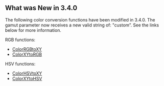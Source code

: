 ## What was New in 3.4.0

The following color conversion functions have been modified in 3.4.0. The gamut parameter now receives a new valid string of: "custom”. See the links below for more information.

RGB functions:
- [ColorRGBtoXY][1]
- [ColorXYtoRGB][2]

HSV functions:
- [ColorHSVtoXY][3]
- [ColorXYtoHSV][4]

[1]:	https://snap-one.github.io/docs-driverworks-proxyprotocol/#light-v2-conversion-commands-colorrgbtoxy
[2]:	https://snap-one.github.io/docs-driverworks-proxyprotocol/#light-v2-conversion-commands-colorxytorgb
[3]:	https://snap-one.github.io/docs-driverworks-proxyprotocol/#light-v2-conversion-commands-colorhsvtoxy
[4]:	https://snap-one.github.io/docs-driverworks-proxyprotocol/#light-v2-conversion-commands-colorxytohsv